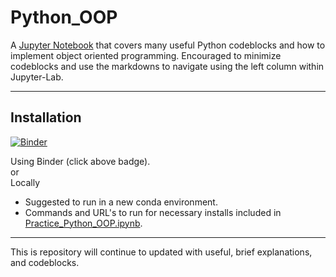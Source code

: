 # Python_OOP

A [Jupyter Notebook](Practice_Python_OOP.ipynb) that covers many useful Python codeblocks and how to implement object oriented programming. Encouraged to minimize codeblocks and use the markdowns to navigate using the left column within Jupyter-Lab.

---
## Installation
[![Binder](https://mybinder.org/badge_logo.svg)](https://mybinder.org/v2/gh/mcharipar/Python_OOP.git/HEAD)

Using Binder (click above badge).
\
or
\
Locally
- Suggested to run in a new conda environment.
- Commands and URL's to run for necessary installs included in [Practice_Python_OOP.ipynb](Practice_Python_OOP.ipynb).
---
This is repository will continue to updated with useful, brief explanations, and codeblocks. 